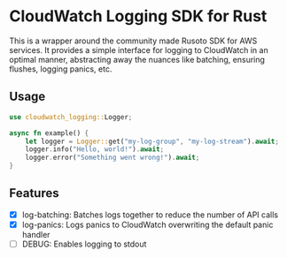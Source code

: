 # CloudWatch Logging SDK for Rust

This is a wrapper around the community made Rusoto SDK for AWS services. 
It provides a simple interface for logging to CloudWatch in an optimal manner, abstracting away the nuances like 
batching, ensuring flushes, logging panics, etc.

## Usage
```rust
use cloudwatch_logging::Logger;

async fn example() {
    let logger = Logger::get("my-log-group", "my-log-stream").await;
    logger.info("Hello, world!").await;
    logger.error("Something went wrong!").await;
}
```

## Features
- [x] log-batching: Batches logs together to reduce the number of API calls
- [x] log-panics: Logs panics to CloudWatch overwriting the default panic handler
- [ ] DEBUG: Enables logging to stdout